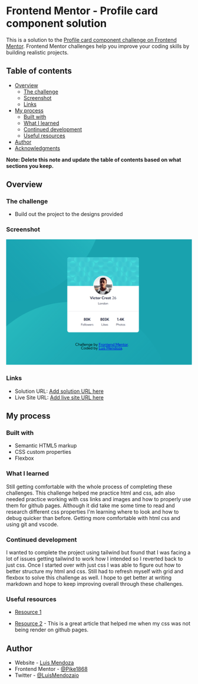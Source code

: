 # Frontend Mentor - Profile card component solution

This is a solution to the [Profile card component challenge on Frontend Mentor](https://www.frontendmentor.io/challenges/profile-card-component-cfArpWshJ). Frontend Mentor challenges help you improve your coding skills by building realistic projects. 

## Table of contents

- [Overview](#overview)
  - [The challenge](#the-challenge)
  - [Screenshot](#screenshot)
  - [Links](#links)
- [My process](#my-process)
  - [Built with](#built-with)
  - [What I learned](#what-i-learned)
  - [Continued development](#continued-development)
  - [Useful resources](#useful-resources)
- [Author](#author)
- [Acknowledgments](#acknowledgments)

**Note: Delete this note and update the table of contents based on what sections you keep.**

## Overview

### The challenge

- Build out the project to the designs provided

### Screenshot

![](/docs/assets/images/screenshot.png)


### Links

- Solution URL: [Add solution URL here](https://your-solution-url.com)
- Live Site URL: [Add live site URL here](https://your-live-site-url.com)

## My process

### Built with

- Semantic HTML5 markup
- CSS custom properties
- Flexbox


### What I learned

Still getting comfortable with the whole process of completing these challenges. This challenge helped me practice html and css, adn also needed practice working with css links and images and how to properly use them for github pages. Although it did take me some time to read and research different css properties I'm learning where to look and how to debug quicker than before. Getting more comfortable with html css and using git and vscode.


### Continued development

I wanted to complete the project using tailwind but found that I was facing a lot of issues getting tailwind to work how I intended so I reverted back to just css. Once I started over with just css I was able to figure out how to better structure my html and css. Still had to refresh myself with grid and flexbox to solve this challenge as well. I hope to get better at writing markdown and hope to keep improving overall through these challenges.

### Useful resources

- [Resource 1](https://developer.mozilla.org/en-US/docs/Web/CSS/CSS_Flexible_Box_Layout/Basic_Concepts_of_Flexbox) 

- [Resource 2](https://maximorlov.com/deploying-to-github-pages-dont-forget-to-fix-your-links/) - This is a great article that helped me when my css was not being render on github pages.

## Author

- Website - [Luis Mendoza](https://www.luismendoza.io/)
- Frontend Mentor - [@Pike1868](https://www.frontendmentor.io/profile/Pike1868)
- Twitter - [@LuisMendozaio](https://www.twitter.com/LuisMendozaio)

